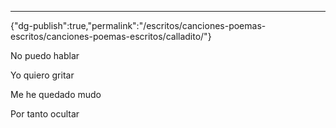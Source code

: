 ---
{"dg-publish":true,"permalink":"/escritos/canciones-poemas-escritos/canciones-poemas-escritos/calladito/"}

 

No puedo hablar

Yo quiero gritar

Me he quedado mudo

Por tanto ocultar
